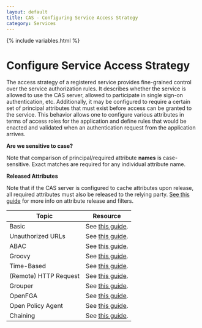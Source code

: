 ```yaml
---
layout: default
title: CAS - Configuring Service Access Strategy
category: Services
---
```


{% include variables.html %}

# Configure Service Access Strategy

The access strategy of a registered service provides fine-grained control over the service authorization 
rules. It describes whether the service is allowed to use the CAS server, allowed to participate in
single sign-on authentication, etc. Additionally, it may be configured to require a certain set of 
principal attributes that must exist before access can be granted to the service. This behavior allows 
one to configure various attributes in terms of access roles for the application and define rules that 
would be enacted and validated when an authentication request from the application arrives.

<div class="alert alert-info"><strong>Are we sensitive to case?</strong><p>Note that comparison of 
principal/required attribute <strong>names</strong> is
case-sensitive. Exact matches are required for any individual attribute name.</p></div>

<div class="alert alert-info"><strong>Released Attributes</strong><p>Note that if the CAS server is configured to cache 
attributes upon release, all required attributes must also be released to the 
relying party. <a href="../integration/Attribute-Release.html">See this guide</a> for more info on 
attribute release and filters.</p></div>


| Topic                 | Resource                                                        |
|-----------------------|-----------------------------------------------------------------|
| Basic                 | See [this guide](Service-Access-Strategy-Basic.html).           |
| Unauthorized URLs     | See [this guide](Service-Access-Strategy-URL.html).             |
| ABAC                  | See [this guide](Service-Access-Strategy-ABAC.html).            |
| Groovy                | See [this guide](Service-Access-Strategy-Groovy.html).          |
| Time-Based            | See [this guide](Service-Access-Strategy-Time.html).            |
| (Remote) HTTP Request | See [this guide](Service-Access-Strategy-Http.html).            |
| Grouper               | See [this guide](Service-Access-Strategy-Grouper.html).         |
| OpenFGA               | See [this guide](Service-Access-Strategy-OpenFGA.html).         |
| Open Policy Agent     | See [this guide](Service-Access-Strategy-OpenPolicyAgent.html). |
| Chaining              | See [this guide](Service-Access-Strategy-Chain.html).           |

